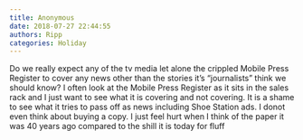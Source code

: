 ```yaml
---
title: Anonymous
date: 2018-07-27 22:44:55
authors: Ripp
categories: Holiday
---
```


 Do we really expect any of the tv media let alone the crippled Mobile Press Register to cover any news other than the stories it’s “journalists” think we should know?   I often look at the Mobile Press Register as it sits in the sales rack and I just want to see what it is covering and not covering.   It is a shame to see what it tries to pass off as news including Shoe Station ads.  I donot even think about buying a copy. I just feel hurt when I think of the paper it was 40 years ago compared to the shill it is today for fluff
